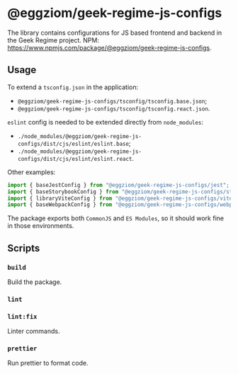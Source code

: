 # @eggziom/geek-regime-js-configs

The library contains configurations for JS based frontend and backend in the Geek Regime project. NPM: https://www.npmjs.com/package/@eggziom/geek-regime-js-configs.

## Usage

To extend a `tsconfig.json` in the application:
- `@eggziom/geek-regime-js-configs/tsconfig/tsconfig.base.json`;
- `@eggziom/geek-regime-js-configs/tsconfig/tsconfig.react.json`.

`eslint` config is needed to be extended directly from `node_modules`:
- `./node_modules/@eggziom/geek-regime-js-configs/dist/cjs/eslint/eslint.base`;
- `./node_modules/@eggziom/geek-regime-js-configs/dist/cjs/eslint/eslint.react`.

Other examples:

```ts
import { baseJestConfig } from "@eggziom/geek-regime-js-configs/jest";
import { baseStorybookConfig } from "@eggziom/geek-regime-js-configs/storybook";
import { libraryViteConfig } from "@eggziom/geek-regime-js-configs/vite";
import { baseWebpackConfig } from "@eggziom/geek-regime-js-configs/webpack";
```

The package exports both `CommonJS` and `ES Modules`, so it should work fine in those environments.

## Scripts

### `build`

Build the package.

### `lint`
### `lint:fix`

Linter commands.

### `prettier`

Run prettier to format code.
